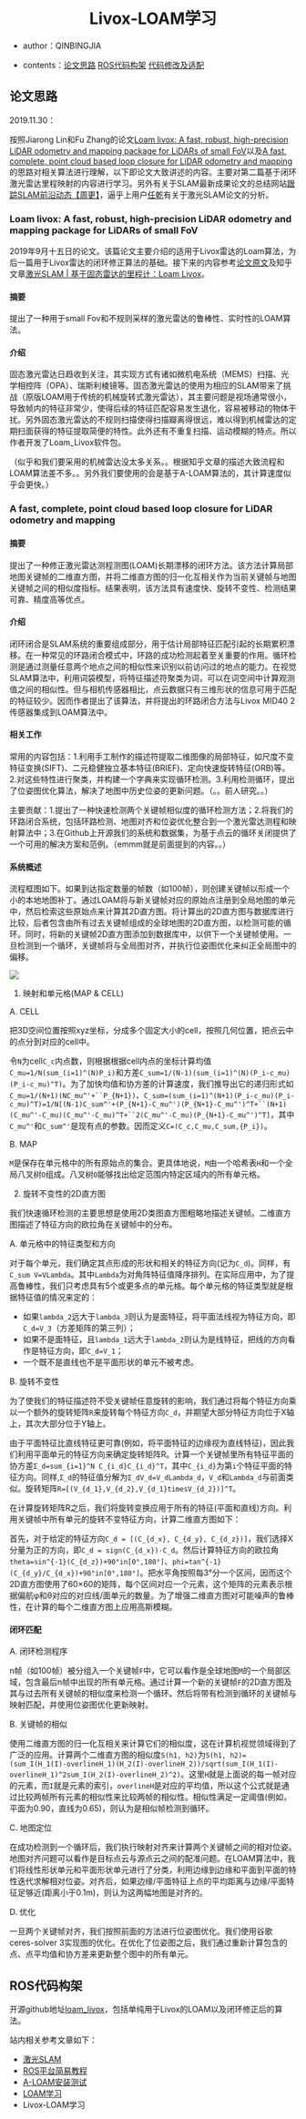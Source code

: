 <h1 align="center">Livox-LOAM学习</h1>

* author：QINBINGJIA

* contents：[论文思路](#h2_1) [ROS代码构架](#h2_2) [代码修改及适配](#h2_3)

## 论文思路

2019.11.30：

按照Jiarong Lin和Fu Zhang的论文[Loam livox: A fast, robust, high-precision LiDAR odometry and mapping package for LiDARs of small FoV](https://arxiv.org/pdf/1909.06700.pdf)以及[A fast, complete, point cloud based loop closure for LiDAR odometry and mapping](https://arxiv.org/pdf/1909.11811.pdf)的思路对相关算法进行理解，以下即论文大致讲述的内容。主要对第二篇基于闭环激光雷达里程映射的内容进行学习。另外有关于SLAM最新成果论文的总结网站[跟踪SLAM前沿动态【周更】](https://python.ctolib.com/YiChenCityU-Recent_SLAM_Research.html)，逼乎上用户[任乾](https://www.zhihu.com/people/ren-gan-16/posts)有关于激光SLAM论文的分析。

### Loam livox: A fast, robust, high-precision LiDAR odometry and mapping package for LiDARs of small FoV

2019年9月十五日的论文。该篇论文主要介绍的适用于Livox雷达的Loam算法，为后一篇用于Livox雷达的闭环修正算法的基础。接下来的内容参考[论文原文](https://arxiv.org/pdf/1909.06700.pdf)及知乎文章[激光SLAM | 基于固态雷达的里程计：Loam Livox](https://zhuanlan.zhihu.com/p/93579424)。

#### 摘要

提出了一种用于small Fov和不规则采样的激光雷达的鲁棒性、实时性的LOAM算法。

#### 介绍

固态激光雷达日趋收到关注，其实现方式有诸如微机电系统（MEMS）扫描、光学相控阵（OPA）、瑞斯利棱镜等。固态激光雷达的使用为相应的SLAM带来了挑战（原版LOAM用于传统的机械旋转式激光雷达），其主要问题是视场通常很小，导致帧内的特征非常少，使得后续的特征匹配容易发生退化，容易被移动的物体干扰。另外固态激光雷达的不规则扫描使得扫描瓣离得很远，难以得到机械雷达的定期扫面获得的特征提取简便的特性。此外还有不重复扫描、运动模糊的特点。所以作者开发了Loam_Livox软件包。

（似乎和我们要采用的机械雷达没太多关系。。根据知乎文章的描述大致流程和LOAM算法差不多。。另外我们要使用的会是基于A-LOAM算法的，其计算速度似乎会更快。）

### A fast, complete, point cloud based loop closure for LiDAR odometry and mapping

#### 摘要

提出了一种修正激光雷达测程测图(LOAM)长期漂移的闭环方法。该方法计算局部地图关键帧的二维直方图，并将二维直方图的归一化互相关作为当前关键帧与地图关键帧之间的相似度指标。结果表明，该方法具有速度快、旋转不变性、检测结果可靠、精度高等优点。

#### 介绍

闭环闭合是SLAM系统的重要组成部分，用于估计局部特征匹配引起的长期累积漂移。在一种常见的环路闭合模式中，环路的成功检测起着至关重要的作用。循环检测是通过测量任意两个地点之间的相似性来识别以前访问过的地点的能力。在视觉SLAM算法中，利用词袋模型，将特征描述符聚类为词，可以在词空间中计算观测值之间的相似性。但与相机传感器相比，点云数据只有三维形状的信息可用于匹配的特征较少。因而作者提出了该算法，并将提出的环路闭合方法与Livox MID40 2传感器集成到LOAM算法中。

#### 相关工作

常用的内容包括：1.利用手工制作的描述符提取二维图像的局部特征，如尺度不变特征变换(SIFT)、二元稳健独立基本特征(BRIEF)、定向快速旋转特征(ORB)等。2.对这些特性进行聚类，并构建一个字典来实现循环检测。3.利用检测循环，提出了位姿图优化算法，解决了地图中历史位姿的更新问题。（。。前人研究。。）

主要贡献：1.提出了一种快速检测两个关键帧相似度的循环检测方法；2.将我们的环路闭合系统，包括环路检测、地图对齐和位姿优化整合到一个激光雷达测程和映射算法中；3.在Github上开源我们的系统和数据集，为基于点云的循环关闭提供了一个可用的解决方案和范例。（emmm就是前面提到的内容。。）

#### 系统概述

流程框图如下。如果到达指定数量的帧数（如100帧），则创建关键帧以形成一个小的本地地图补丁。通过LOAM将与新关键帧对应的原始点注册到全局地图的单元中，然后检索这些原始点来计算其2D直方图。将计算出的2D直方图与数据库进行比较，后者包含由所有过去关键帧组成的全球地图的2D直方图，以检测可能的循环。同时，将新的关键帧2D直方图添加到数据库中，以供下一个关键帧使用。一旦检测到一个循环，关键帧将与全局图对齐，并执行位姿图优化来纠正全局图中的偏移。

![](https://lsky.bing16.xyz:2096/i/2024/02/05/65c0e5014df7a.png)

1. 映射和单元格(MAP & CELL)

A. CELL

把3D空间位置按照xyz坐标，分成多个固定大小的cell，按照几何位置，把点云中的点分到对应的cell中。

令`N`为cell`C_c`内点数，则根据根据cell内点的坐标计算均值`C_mu=1/N(sum_(i=1)^(N)P_i)`和方差`C_sum=1/(N-1)(sum_(i=1)^(N)(P_i-c_mu)(P_i-c_mu)^T)`。为了加快均值和协方差的计算速度，我们推导出它的递归形式如`C_mu=1/(N+1)(NC_mu^'+``P_{N+1})`、`C_sum=(sum_(i=1)^(N+1)(P_i-c_mu)(P_i-c_mu)^T)=1/N[(N-1)C_sum^'+(P_{N+1}-C_mu^')(P_{N+1}-C_mu^')^T+``(N+1)(C_mu^'-C_mu)(C_mu^'-C_mu)^T+``2(C_mu^'-C_mu)(P_{N+1}-C_mu^')^T]`，其中`C_mu^'`和`C_sum^'`是现有点的参数。因而定义`C=(C_c,C_mu,C_sum,{P_i})`。

B. MAP

`M`是保存在单元格中的所有原始点的集合。更具体地说，`M`由一个哈希表`H`和一个全局八叉树`O`组成。八叉树`O`能够找出给定范围内特定区域内的所有单元格。

2. 旋转不变性的2D直方图

我们快速循环检测的主要思想是使用2D类图直方图粗略地描述关键帧。二维直方图描述了特征方向的欧拉角在关键帧中的分布。

A. 单元格中的特征类型和方向

对于每个单元，我们确定其点形成的形状和相关的特征方向(记为`C_d`)。同样，有`C_sum V=VLambda`。其中`Lambda`为对角阵特征值降序排列。在实际应用中，为了提高鲁棒性，我们只考虑具有5个或更多点的单元格。每个单元格的特征类型就是根据特征值的情况来定的：

*   如果`lambda_2`远大于`lambda_3`则认为是面特征，将平面法线视为特征方向，即`C_d=V_3`（方差矩阵的第三列）；
*   如果不是面特征，且`lambda_1`远大于`lambda_2`则认为是线特征，把线的方向看作是特征方向，即`C_d=V_1`；
*   一个既不是直线也不是平面形状的单元不被考虑。

B. 旋转不变性

为了使我们的特征描述符不受关键帧任意旋转的影响，我们通过将每个特征方向乘以一个额外的旋转矩阵`R`来旋转每个特征方向`C_d`，并期望大部分特征方向位于X轴上，其次大部分位于Y轴上。

由于平面特征比直线特征更可靠(例如，将平面特征的边缘视为直线特征)，因此我们利用平面单元的特征方向来确定旋转矩阵R。计算一个关键帧里所有特征平面的协方差`Σ_d=sum_{i=1}^N C_{i_d}C_{i_d}^T`，其中`C_{i_d}`为第`i`个特征平面的特征方向。同样,`Σ_d`的特征值分解为`Σ_dV_d=V_dLambda_d`，`V_d`和`Lambda_d`与前面类似。旋转矩阵`R=[(V_{d_1},V_{d_2},V_{d_1}timesV_{d_2})]^T`。

在计算旋转矩阵R之后，我们将旋转变换应用于所有的特征(平面和直线)方向。利用关键帧中所有单元的旋转不变特征方向，计算二维直方图如下：

首先，对于给定的特征方向`C_d = [(C_{d_x}, C_{d_y}, C_{d_z})]`，我们选择X分量为正的方向，即`C_d = sign(C_{d_x})·C_d`。然后计算特征方向的欧拉角`theta=sin^{-1}(C_{d_z})+90°in[0°,180°]`、`phi=tan^{-1}(C_{d_y}/C_{d_x})+90°in[0°,180°]`。把水平角按照每3°分一个区间，因而这个2D直方图使用了60×60的矩阵，每个区间对应一个元素，这个矩阵的元素表示根据偏航φ和θ对应的对应线/面单元的数量。为了增强二维直方图对可能噪声的鲁棒性，在计算的每个二维直方图上应用高斯模糊。

#### 闭环匹配

A. 闭环检测程序

n帧（如100帧）被分组入一个关键帧`F`中，它可以看作是全球地图`M`的一个局部区域，包含最后n帧中出现的所有单元格。通过计算一个新的关键帧`F`的2D直方图及其与过去所有关键帧的相似度来检测一个循环。然后将带有检测到循环的关键帧与映射匹配，并使用位姿图优化更新映射。

B. 关键帧的相似

使用二维直方图的归一化互相关来计算它们的相似度，这在计算机视觉领域得到了广泛的应用。计算两个二维直方图的相似度`S(h1, h2)`为`S(h1, h2)=(sum_I(H_1(I)-overlineH_1)(H_2(I)-overlineH_2))/sqrt(sum_I(H_1(I)-overlineH_1)^2sum_I(H_2(I)-overlineH_2)^2)`。这里`H`就是上面说的每一帧对应的元素，而`I`就是元素的索引，`overlineH`是对应的平均值，所以这个公式就是通过比较两帧所有元素的相似性来比较两帧的相似性。相似性满足一定阈值(例如，平面为0.90，直线为0.65)，则认为是相似帧检测到循环。

C. 地图定位

在成功检测到一个循环后，我们执行映射对齐来计算两个关键帧之间的相对位姿。地图对齐问题可以看作是目标点云与源点云之间的配准问题。在LOAM算法中，我们将线性形状单元和平面形状单元进行了分类，利用边缘到边缘和平面到平面的特性迭代求解相对位姿。对齐后，如果边缘/平面特征上点的平均距离与边缘/平面特征足够近(距离小于0.1m)，则认为这两幅地图是对齐的。

D. 优化

一旦两个关键帧对齐，我们按照前面的方法进行位姿图优化。我们使用谷歌ceres-solver 3实现图的优化。在优化了位姿图之后，我们通过重新计算包含的点、点平均值和协方差来更新整个图中的所有单元。

## ROS代码构架

开源github地址[loam_livox](https://github.com/hku-mars/loam_livox)，包括单纯用于Livox的LOAM以及闭环修正后的算法。

站内相关参考文章如下：

*   [激光SLAM](LiDARSLAM.html)
*   [ROS平台简易教程](ROSLearning.html)
*   [A-LOAM安装测试](A-LOAMTest.html)
*   [LOAM学习](LOAMLearning.html)
*   Livox-LOAM学习